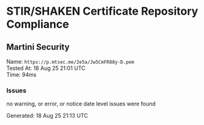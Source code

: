 # STIR/SHAKEN Certificate Repository Compliance

## Martini Security

Name: `https://p.mtsec.me/2e5a/Jw5CmFR88y-D.pem`\
Tested At: 18 Aug 25 21:01 UTC\
Time: 94ms

### Issues

no warning, or error, or notice date level issues were found

Generated: 18 Aug 25 21:13 UTC